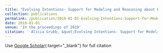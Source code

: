 ```yaml
---
title: "Evolving Intentions- Support for Modeling and Reasoning about Requirements that Change over Time"
collection: publications
permalink: /publication/2019-01-01-Evolving-Intentions-Support-for-Modeling-and-Reasoning-about-Requirements-that-Change-over-Time
date: 2019-01-01
venue: 'In the proceedings of 2019'
citation: ' Alicia Grubb, &quot;Evolving Intentions- Support for Modeling and Reasoning about Requirements that Change over Time.&quot; In the proceedings of 2019, 2019.'
---
```

Use [Google Scholar](https://scholar.google.com/scholar?q=Evolving+Intentions++Support+for+Modeling+and+Reasoning+about+Requirements+that+Change+over+Time){:target="_blank"} for full citation